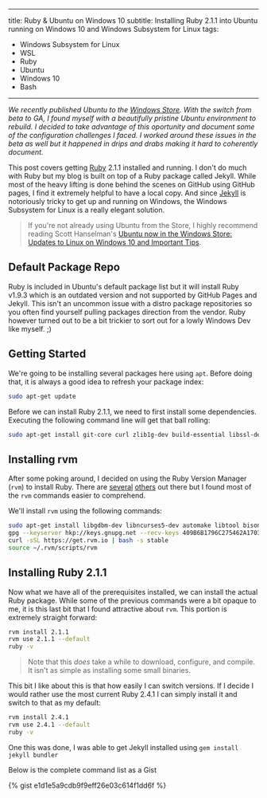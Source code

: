 
---
title: Ruby & Ubuntu on Windows 10
subtitle: Installing Ruby 2.1.1 into Ubuntu running on Windows 10 and Windows Subsystem for Linux
tags:
  - Windows Subsystem for Linux
  - WSL
  - Ruby
  - Ubuntu
  - Windows 10
  - Bash
---

_We recently published Ubuntu to the [Windows Store](https://www.microsoft.com/store/apps/9NBLGGH4MSV6). With the switch from beta to GA, I found myself with a beautifully pristine Ubuntu environment to rebuild. I decided to take advantage of this oportunity and document some of the configuration challenges I faced. I worked around these issues in the beta as well but it happened in drips and drabs making it hard to coherently document._

This post covers getting [Ruby] 2.1.1 installed and running. I don't do much with Ruby but my blog is built on top of a Ruby package called Jekyll. While most of the heavy lifting is done behind the scenes on GitHub using GitHub pages, I find it extremely helpful to have a local copy. And since [Jekyll] is notoriously tricky to get up and running on Windows, the Windows Subsystem for Linux is a really elegant solution. 

> If you're not already using Ubuntu from the Store, I highly recommend reading Scott Hanselman's [Ubuntu now in the Windows Store: Updates to Linux on Windows 10 and Important Tips](https://www.hanselman.com/blog/UbuntuNow%C4%B0nTheWindowsStoreUpdatesToLinuxOnWindows10AndImportantTips.aspx). 

## Default Package Repo

Ruby is included in Ubuntu's default package list but it will install Ruby v1.9.3 which is an outdated version and not supported by GitHub Pages and Jekyll. This isn't an uncommon issue with a distro package repositories so you often find yourself pulling packages direction from the vendor. Ruby however turned out to be a bit trickier to sort out for a lowly Windows Dev like myself. ;)

## Getting Started

We're going to be installing several packages here using `apt`. Before doing that, it is always a good idea to refresh your package index:

```bash
sudo apt-get update
```

Before we can install Ruby 2.1.1, we need to first install some dependencies. Executing the following command line will get that ball rolling:

```bash
sudo apt-get install git-core curl zlib1g-dev build-essential libssl-dev libreadline-dev libyaml-dev libsqlite3-dev sqlite3 libxml2-dev libxslt1-dev libcurl4-openssl-dev python-software-properties libffi-dev
```
## Installing rvm

After some poking around, I decided on using the Ruby Version Manager (`rvm`) to install Ruby. There are [several](https://github.com/rbenv/rbenv) [others](https://www.ruby-lang.org/en/documentation/installation) out there but I found most of the `rvm` commands easier to comprehend. 

We'll install `rvm` using the following commands:

```bash
sudo apt-get install libgdbm-dev libncurses5-dev automake libtool bison libffi-dev
gpg --keyserver hkp://keys.gnupg.net --recv-keys 409B6B1796C275462A1703113804BB82D39DC0E3
curl -sSL https://get.rvm.io | bash -s stable
source ~/.rvm/scripts/rvm
```
## Installing Ruby 2.1.1

Now what we have all of the prerequisites installed, we can install the actual Ruby package. While some of the previous commands were a bit opaque to me, it is this last bit that I found attractive about `rvm`. This portion is extremely straight forward:

```bash
rvm install 2.1.1
rvm use 2.1.1 --default
ruby -v
```
> Note that this _does_ take a while to download, configure, and compile. It isn't as simple as installing some small binaries. 


This bit I like about this is that how easily I can switch versions. If I decide I would rather use the most current Ruby 2.4.1 I can simply install it and switch to that as my default:

```bash
rvm install 2.4.1
rvm use 2.4.1 --default
ruby -v
```
One this was done, I was able to get Jekyll installed using `gem install jekyll bundler`

Below is the complete command list as a Gist

{% gist e1d1e5a9cdb9f9eff26e03c614f1dd6f %}

[Ruby]: [https://www.ruby-lang.org]
[Jekyll]:[http://jekyllrb.com/]